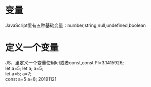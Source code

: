 # 变量
JavaScript里有五种基础变量：number,string,null,undefined,boolean
# 定义一个变量
JS，里定义一个变量使用let或者const,const PI=3.1415926;    
let a=5;  let a; a=5;    
let a=5;    a=7;    
const a=5    a=8;
20191121
